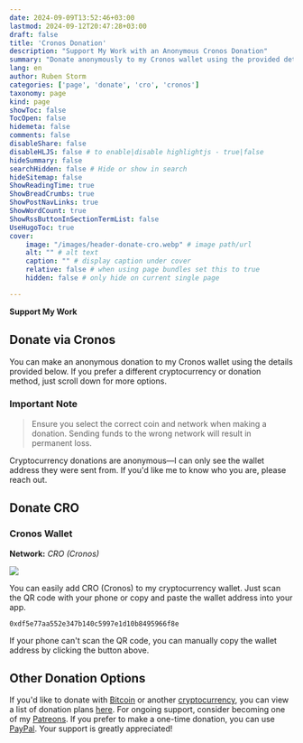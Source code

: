 ```yaml
---
date: 2024-09-09T13:52:46+03:00
lastmod: 2024-09-12T20:47:28+03:00
draft: false
title: 'Cronos Donation'
description: "Support My Work with an Anonymous Cronos Donation"
summary: "Donate anonymously to my Cronos wallet using the provided details. Be sure to choose the correct coin and network to avoid loss. If you'd like to donate in a different cryptocurrency, scroll down for more options. If you want me to know who you are, feel free to reach out."
lang: en
author: Ruben Storm
categories: ['page', 'donate', 'cro', 'cronos']
taxonomy: page
kind: page
showToc: false
TocOpen: false
hidemeta: false
comments: false
disableShare: false
disableHLJS: false # to enable|disable highlightjs - true|false
hideSummary: false
searchHidden: false # Hide or show in search
hideSitemap: false
ShowReadingTime: true
ShowBreadCrumbs: true
ShowPostNavLinks: true
ShowWordCount: true
ShowRssButtonInSectionTermList: false
UseHugoToc: true
cover:
    image: "/images/header-donate-cro.webp" # image path/url
    alt: "" # alt text
    caption: "" # display caption under cover
    relative: false # when using page bundles set this to true
    hidden: false # only hide on current single page

---
```


**Support My Work**

## Donate via Cronos

You can make an anonymous donation to my Cronos wallet using the details provided below. If you prefer a different cryptocurrency or donation method, just scroll down for more options.

### Important Note
> Ensure you select the correct coin and network when making a donation. Sending funds to the wrong network will result in permanent loss.

Cryptocurrency donations are anonymous—I can only see the wallet address they were sent from. If you'd like me to know who you are, please reach out.

## Donate CRO  
### Cronos Wallet
**Network:** *CRO (Cronos)*

![][defQRimage]

You can easily add CRO (Cronos) to my cryptocurrency wallet. Just scan the QR code with your phone or copy and paste the wallet address into your app.

```
0xdf5e77aa552e347b140c5997e1d10b8495966f8e
```

If your phone can't scan the QR code, you can manually copy the wallet address by clicking the button above.

## Other Donation Options

If you'd like to donate with [Bitcoin][defDonateBitcoinLink] or another [cryptocurrency][defDonationLink], you can view a list of donation plans [here][defDonationLink]. For ongoing support, consider becoming one of my [Patreons][defPatreonLink]. If you prefer to make a one-time donation, you can use [PayPal][defPaypalLink]. Your support is greatly appreciated!

[defPatreonLink]: /en/pages/patreon/
[defDonationLink]: /en/donation/
[defDonateBitcoinLink]: /en/donation/bitcoin-donation/
[defPaypalLink]: /en/donation/paypal-donation/
[defQRimage]: /images/donation/donate-qr-cro.webp